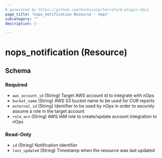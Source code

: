 ```yaml
---
# generated by https://github.com/hashicorp/terraform-plugin-docs
page_title: "nops_notification Resource - nops"
subcategory: ""
description: |-
  
---
```


# nops_notification (Resource)





<!-- schema generated by tfplugindocs -->
## Schema

### Required

- `aws_account_id` (String) Target AWS account id to integrate with nOps
- `bucket_name` (String) AWS S3 bucket name to be used for CUR reports
- `external_id` (String) Identifier to be used by nOps in order to securely assume a role in the target account
- `role_arn` (String) AWS IAM role to create/update account integration to nOps

### Read-Only

- `id` (String) Notification identifier
- `last_updated` (String) Timestamp when the resource was last updated
